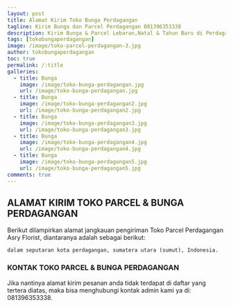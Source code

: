 ```yaml
---
layout: post
title: Alamat Kirim Toko Bunga Perdagangan
tagline: Kirim Bunga dan Parcel Perdagangan 081396353338
description: Kirim Bunga & Parcel Lebaran,Natal & Tahun Baru di Perdagangan kini semakin mudah dan simpel karena hadirnya salah satu florist di perdagangan terbaik.
tags: [tokobungaperdagangan]
image: /image/toko-parcel-perdagangan-3.jpg
author: tokobungaperdagangan
toc: true
permalink: /:title
galleries:
  - title: Bunga
    image: /image/toko-bunga-perdagangan.jpg
    url: /image/toko-bunga-perdagangan.jpg
  - title: Bunga
    image: /image/toko-bunga-perdagangan2.jpg
    url: /image/toko-bunga-perdagangan2.jpg
  - title: Bunga
    image: /image/toko-bunga-perdagangan3.jpg
    url: /image/toko-bunga-perdagangan3.jpg
  - title: Bunga
    image: /image/toko-bunga-perdagangan4.jpg
    url: /image/toko-bunga-perdagangan4.jpg
  - title: Bunga
    image: /image/toko-bunga-perdagangan5.jpg
    url: /image/toko-bunga-perdagangan5.jpg
comments: true
---
```


## ALAMAT KIRIM TOKO PARCEL & BUNGA PERDAGANGAN
Berikut dilampirkan alamat jangkauan pengiriman Toko Parcel Perdagangan Asry Florist, diantaranya adalah sebagai berikut:

```
dalam seputaran kota perdagangan, sumatera utara (sumut), Indonesia.
```

### KONTAK TOKO PARCEL & BUNGA PERDAGANGAN
Jika nantinya alamat kirim pesanan anda tidak terdapat di daftar yang tertera diatas, maka bisa menghubungi kontak admin kami ya di: 081396353338.
